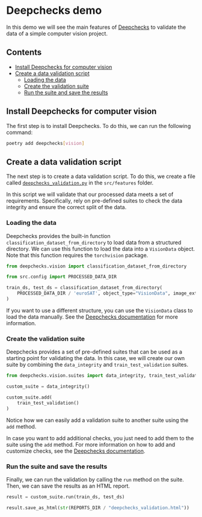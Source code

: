 # Deepchecks demo <!-- omit in toc -->
In this demo we will see the main features of [Deepchecks](https://deepchecks.com/) to validate the data of a simple computer vision project.

## Contents <!-- omit in toc -->
- [Install Deepchecks for computer vision](#install-deepchecks-for-computer-vision)
- [Create a data validation script](#create-a-data-validation-script)
  - [Loading the data](#loading-the-data)
  - [Create the validation suite](#create-the-validation-suite)
  - [Run the suite and save the results](#run-the-suite-and-save-the-results)


## Install Deepchecks for computer vision
The first step is to install Deepchecks. To do this, we can run the following command:
```bash
poetry add deepchecks[vision]
```

## Create a data validation script
The next step is to create a data validation script. To do this, we create a file called
[`deepchecks_validation.py`](../src/features/deepchecks_validation.py) in the `src/features` folder.

In this script we will validate that our processed data meets a set of requirements. Specifically, rely on pre-defined
suites to check the data integrity and ensure the correct split of the data.

### Loading the data
Deepchecks provides the built-in function `classification_dataset_from_directory` to load data from a structured directory.
We can use this function to load the data into a `VisionData` object. Note that this function requires the `torchvision` package.

```python
from deepchecks.vision import classification_dataset_from_directory

from src.config import PROCESSED_DATA_DIR

train_ds, test_ds = classification_dataset_from_directory(
    PROCESSED_DATA_DIR / 'euroSAT', object_type="VisionData", image_extension="jpg"
)
```
If you want to use a different structure, you can use the `VisionData` class to load the data manually.
See the [Deepchecks documentation](https://docs.deepchecks.com/stable/vision/usage_guides/visiondata_object.html) for more information.

### Create the validation suite
Deepchecks provides a set of pre-defined suites that can be used as a starting point for validating the data.
In this case, we will create our own suite by combining the `data_integrity` and `train_test_validation` suites.

```python
from deepchecks.vision.suites import data_integrity, train_test_validation

custom_suite = data_integrity()

custom_suite.add(
    train_test_validation()
)
```

Notice how we can easily add a validation suite to another suite using the `add` method.

In case you want to add additional checks, you just need to add them to the suite using the `add` method.
For more information on how to add and customize checks, see the [Deepchecks documentation](https://docs.deepchecks.com/stable/general/usage/customizations/auto_examples/index.html).

### Run the suite and save the results
Finally, we can run the validation by calling the `run` method on the suite. Then, we can save the results as an HTML report.

```python
result = custom_suite.run(train_ds, test_ds)

result.save_as_html(str(REPORTS_DIR / "deepchecks_validation.html"))
```

